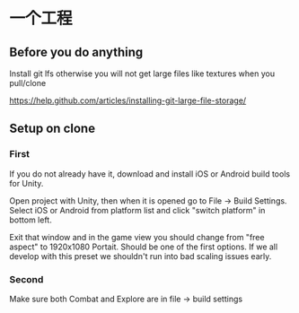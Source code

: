 # 一个工程

## Before you do anything

Install git lfs otherwise you will not get large files like textures when you pull/clone

https://help.github.com/articles/installing-git-large-file-storage/

## Setup on clone

### First

If you do not already have it, download and install iOS or Android build tools for Unity.

Open project with Unity, then when it is opened go to File -> Build Settings. Select iOS or Android from platform list and click "switch platform" in bottom left. 

Exit that window and in the game view you should change from "free aspect" to 1920x1080 Portait. Should be one of the first options. If we all develop with this preset we shouldn't run into bad scaling issues early. 

### Second

Make sure both Combat and Explore are in file -> build settings

